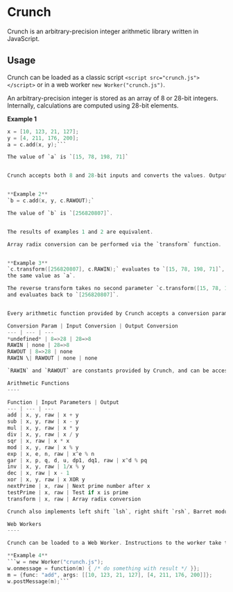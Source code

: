 Crunch
======
Crunch is an arbitrary-precision integer arithmetic library written in JavaScript.

Usage
-----
Crunch can be loaded as a classic script `<script src="crunch.js"></script>` or in a web worker `new Worker("crunch.js")`.

An arbitrary-precision integer is stored as an array of 8 or 28-bit integers. Internally, calculations are computed using 28-bit elements. 


**Example 1**
```c = Crunch();
x = [10, 123, 21, 127];
y = [4, 211, 176, 200];
a = c.add(x, y);```

The value of `a` is `[15, 78, 198, 71]`


Crunch accepts both 8 and 28-bit inputs and converts the values. Output can be an array of either 8 or 28-bit integer elements, depending on user preference.


**Example 2**
`b = c.add(x, y, c.RAWOUT);`

The value of `b` is `[256820807]`.


The results of examples 1 and 2 are equivalent. 

Array radix conversion can be performed via the `transform` function.  


**Example 3**
`c.transform([256820807], c.RAWIN);` evaluates to `[15, 78, 198, 71]`, 
the same value as `a`.

The reverse transform takes no second parameter `c.transform([15, 78, 198, 71]);`
and evaluates back to `[256820807]`.


Every arithmetic function provided by Crunch accepts a conversion parameter as its last argument.

Conversion Param | Input Conversion | Output Conversion
--- | --- | ---
*undefined* | 8=>28 | 28=>8
RAWIN | none | 28=>8
RAWOUT | 8=>28 | none
RAWIN \| RAWOUT | none | none

`RAWIN` and `RAWOUT` are constants provided by Crunch, and can be accessed as properties of the crunch object`c.RAWIN`.

Arithmetic Functions
----

Function | Input Parameters | Output
--- | --- | ---
add | x, y, raw | x + y
sub | x, y, raw | x - y
mul | x, y, raw | x * y
div | x, y, raw | x / y
sqr | x, raw | x * x
mod | x, y, raw | x % y
exp | x, e, n, raw | x^e % n
gar | x, p, q, d, u, dp1, dq1, raw | x^d % pq
inv | x, y, raw | 1/x % y
dec | x, raw | x - 1
xor | x, y, raw | x XOR y
nextPrime | x, raw | Next prime number after x
testPrime | x, raw | Test if x is prime
transform | x, raw | Array radix conversion

Crunch also implements left shift `lsh`, right shift `rsh`, Barret modular reduction `bmr`, Miller-Rabin primality testing `mrb`, simple mod `mds`, greatest common divisor `gcd` and signed number arithmetic functions `ssb`, `sad` and `srs`. These are not exposed via the initialized Crunch object. The `raw` parameter is the conversion mode, and can be left blank if 8-bit input and output arrays are desired.

Web Workers
----

Crunch can be loaded to a Web Worker. Instructions to the worker take the following format `{func: "", args: []}`.

**Example 4**
```w = new Worker("crunch.js");
w.onmessage = function(m) { /* do something with result */ }};
m = {func: "add", args: [[10, 123, 21, 127], [4, 211, 176, 200]]};
w.postMessage(m);```
